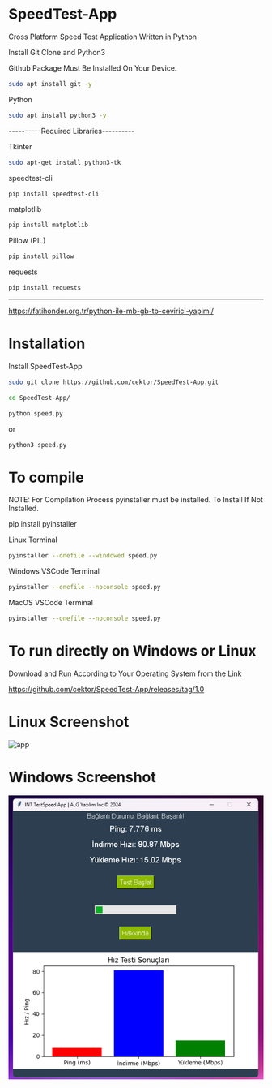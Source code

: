 # SpeedTest-App
Cross Platform Speed Test Application Written in Python 

Install Git Clone and Python3

Github Package Must Be Installed On Your Device.
```bash
sudo apt install git -y
```
Python
```bash
sudo apt install python3 -y
```
----------Required Libraries----------

Tkinter
```bash
sudo apt-get install python3-tk
```

speedtest-cli
```bash
pip install speedtest-cli
```
matplotlib 
```bash
pip install matplotlib
```
Pillow (PIL)
```bash
pip install pillow
```

requests
```bash
pip install requests
```



----------------------------------
https://fatihonder.org.tr/python-ile-mb-gb-tb-cevirici-yapimi/

# Installation
Install SpeedTest-App


```bash
sudo git clone https://github.com/cektor/SpeedTest-App.git
```
```bash
cd SpeedTest-App/
```

```bash
python speed.py
```
or

```bash
python3 speed.py

```

# To compile

NOTE: For Compilation Process pyinstaller must be installed. To Install If Not Installed.

pip install pyinstaller 

Linux Terminal 
```bash
pyinstaller --onefile --windowed speed.py
```

Windows VSCode Terminal 
```bash
pyinstaller --onefile --noconsole speed.py
```

MacOS VSCode Terminal 
```bash
pyinstaller --onefile --noconsole speed.py
```

# To run directly on Windows or Linux
Download and Run According to Your Operating System from the Link

https://github.com/cektor/SpeedTest-App/releases/tag/1.0


# Linux Screenshot

![app](linux_screenshot.png) 

# Windows Screenshot

![app](speed-windows.png) 

